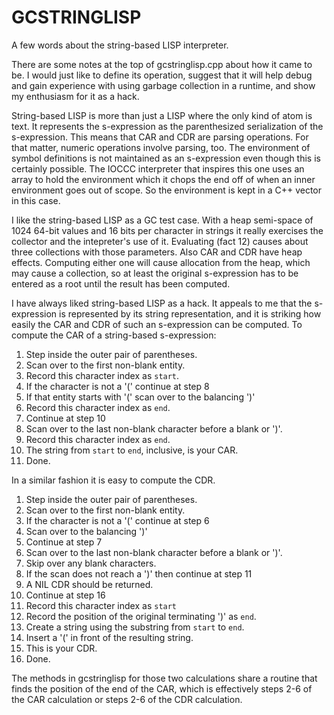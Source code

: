 GCSTRINGLISP
============

A few words about the string-based LISP interpreter.

There are some notes at the top of gcstringlisp.cpp about how it came to be. I would just like to define its operation,
suggest that it will help debug and gain experience with using garbage collection in a runtime, and show my enthusiasm
for it as a hack.

String-based LISP is more than just a LISP where the only kind of atom is text. It represents the s-expression as the
parenthesized serialization of the s-expression. This means that CAR and CDR are parsing operations. For that matter, numeric operations involve parsing, too. The environment of symbol definitions is not maintained as an s-expression even though this is certainly possible. The IOCCC interpreter that inspires this one uses an array to hold the environment
which it chops the end off of when an inner environment goes out of scope. So the environment is kept in a C++ vector in this case.

I like the string-based LISP as a GC test case. With a heap semi-space of 1024 64-bit values and 16 bits per character 
in strings it really exercises the collector and the intepreter's use of it. Evaluating (fact 12) causes about three 
collections with those parameters. Also CAR and CDR have heap effects. Computing either one will cause allocation from the heap, which may cause a collection, so at least the original s-expression has to be entered as a root until the result has been computed.

I have always liked string-based LISP as a hack. It appeals to me that the s-expression is represented by its string
representation, and it is striking how easily the CAR and CDR of such an s-expression can be computed. To compute the
CAR of a string-based s-expression:

1. Step inside the outer pair of parentheses.
2. Scan over to the first non-blank entity.
3. Record this character index as `start`.
4. If the character is not a '(' continue at step 8
5. If that entity starts with '(' scan over to the balancing ')'
6. Record this character index as `end`.
7. Continue at step 10
8. Scan over to the last non-blank character before a blank or ')'.
9. Record this character index as `end`.
10. The string from `start` to `end`, inclusive, is your CAR.
11. Done.

In a similar fashion it is easy to compute the CDR.

1. Step inside the outer pair of parentheses.
2. Scan over to the first non-blank entity.
3. If the character is not a '(' continue at step 6
4. Scan over to the balancing ')'
5. Continue at step 7
6. Scan over to the last non-blank character before a blank or ')'.
7. Skip over any blank characters.
8. If the scan does not reach a ')' then continue at step 11
9. A NIL CDR should be returned.
10. Continue at step 16
11. Record this character index as `start`
12. Record the position of the original terminating ')' as `end`.
13. Create a string using the substring from `start` to `end`.
14. Insert a '(' in front of the resulting string.
15. This is your CDR.
16. Done.

The methods in gcstringlisp for those two calculations share a routine that finds the position of the end of the CAR,
which is effectively steps 2-6 of the CAR calculation or steps 2-6 of the CDR calculation.
